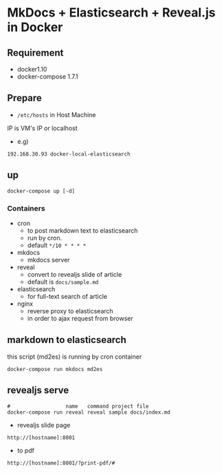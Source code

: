 # MkDocs + Elasticsearch + Reveal.js in Docker

## Requirement
- docker1.10
- docker-compose 1.7.1

## Prepare

- `/etc/hosts` in Host Machine

IP is VM's IP or localhost

- e.g)

```
192.168.30.93 docker-local-elasticsearch
```

## up

```
docker-compose up [-d]
```

### Containers
- cron
    - to post markdown text to elasticsearch
    - run by cron.
    - default `*/10 * * * *`
- mkdocs
    - mkdocs server
- reveal
    - convert to revealjs slide of article
    - default is `docs/sample.md`
- elasticsearch
    - for full-text search of article
- nginx
    - reverse proxy to elasticsearch
    - in order to ajax request from browser

## markdown to elasticsearch

this script (md2es) is running by cron container

```
docker-compose run mkdocs md2es
```

## revealjs serve

```
#                  name   command project file
docker-compose run reveal reveal sample docs/index.md
```

- revealjs slide page

`http://[hostname]:8001`

- to pdf

`http://[hostname]:8001/?print-pdf/#`

